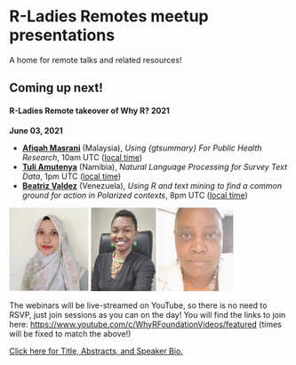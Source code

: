# R-Ladies Remotes meetup presentations 
A home for remote talks and related resources!

## Coming up next!

#### R-Ladies Remote takeover of Why R? 2021
**June 03, 2021**

- [**Afiqah Masrani**](https://github.com/rladies/meetup-presentations_remote/tree/main/2021_whyR#afiqah-syamimi-binti-masrani) (Malaysia), _Using {gtsummary} For Public Health Research_, 10am UTC ([local time](https://arewemeetingyet.com/UTC/2021-06-03/10:00/Afiqah%20Masrani%20Talk))
- [**Tuli Amutenya**](https://github.com/rladies/meetup-presentations_remote/tree/main/2021_whyR#tulimegameno-tuli-amutenya) (Namibia), _Natural Language Processing for Survey Text Data_, 1pm UTC ([local time](https://arewemeetingyet.com/UTC/2021-06-03/13:00/Tuli%20Amutenya%20Talk))
- [**Beatriz Valdez**](https://github.com/rladies/meetup-presentations_remote/tree/main/2021_whyR#beatriz-e-valdez) (Venezuela), _Using R and text mining to find a common ground for action in Polarized contexts_, 8pm UTC ([local time](https://arewemeetingyet.com/UTC/2021-06-03/20:00/Beatriz%20Valdez%20Talk))

<img src="https://github.com/rladies/meetup-presentations_remote/blob/main/2021_whyR/afiqah.jpg" alt="Afiqah" height="150">  <img src="https://github.com/rladies/meetup-presentations_remote/blob/main/2021_whyR/tuli.jpg" alt="Tuli" height="150">  <img src="https://github.com/rladies/meetup-presentations_remote/blob/main/2021_whyR/beva.jpg" alt="BeVa" height="150">

The webinars will be live-streamed on YouTube, so there is no need to RSVP, just join sessions as you can on the day!
You will find the links to join here: https://www.youtube.com/c/WhyRFoundationVideos/featured (times will be fixed to match the above!)

[Click here for Title, Abstracts, and Speaker Bio.](https://github.com/rladies/meetup-presentations_remote/tree/main/2021_whyR)
